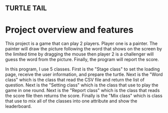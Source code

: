 ## TURTLE TAIL
# Project overview and features
This project is a game that can play 2 players. Player one is a painter. The painter will draw the picture following the word that shows on the screen by the limited time by dragging the mouse then player 2 is a challenger will guess the word from the picture. Finally, the program will report the score. 


In this program, I use 5 classes. First is the "Stage class" to set the loading page, receive the user information, and prepare the turtle. Next is the "Word class" which is the class that read the CSV file and return the list of question. Next is the "Setting class" which is the class that use to play the game in one round. Next is the "Report class" which is the class that reads the score file then returns the score. Finally is the "Mix class" which is class that use to mix all of the classes into one attribute and show the leaderboard.
